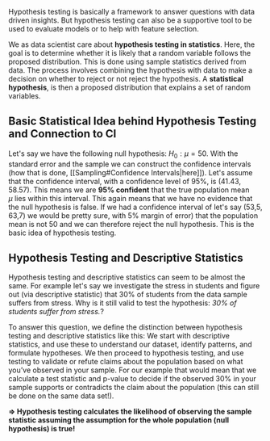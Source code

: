 Hypothesis testing is basically a framework to answer questions with data driven insights. But hypothesis testing can also be a supportive tool to be used to evaluate models or to help with feature selection.

We as data scientist care about **hypothesis testing in statistics**. Here, the goal is to determine whether it is likely that a random variable follows the proposed distribution. This is done using sample statistics derived from data. The process involves combining the hypothesis with data to make a decision on whether to reject or not reject the hypothesis. A **statistical hypothesis**, is then a proposed distribution that explains a set of random variables. 
## Basic Statistical Idea behind Hypothesis Testing and Connection to CI
Let's say we have the following null hypothesis: $H_0: \mu = 50$. With the standard error and the sample we can construct the confidence intervals (how that is done, [[Sampling#Confidence Intervals|here]]). Let's assume that the confidence interval, with a confidence level of 95%, is (41.43, 58.57). This means we are **95% confident** that the true population mean $\mu$ lies within this interval. This again means that we have no evidence that the null hypothesis is false. If we had a confidence interval of let's say (53,5, 63,7) we would be pretty sure, with 5% margin of error) that the population mean is not 50 and we can therefore reject the null hypothesis. This is the basic idea of hypothesis testing. 
## Hypothesis Testing and Descriptive Statistics
Hypothesis testing and descriptive statistics can seem to be almost the same. For example let's say we investigate the stress in students and figure out (via descriptive statistic) that 30% of students from the data sample suffers from stress. Why is it still valid to test the hypothesis: *30% of students suffer from stress.*?

To answer this question, we define the distinction between hypothesis testing and descriptive statistics like this: We start with descriptive statistics, and use these to understand our dataset, identify patterns, and formulate hypotheses. We then proceed to hypothesis testing, and use testing to validate or refute claims about the population based on what you’ve observed in your sample. For our example that would mean that we calculate a test statistic and p-value to decide if the observed 30% in your sample supports or contradicts the claim about the population (this can still be done on the same data set!). 

**=> Hypothesis testing calculates the likelihood of observing the sample statistic assuming the assumption for the whole population (null hypothesis) is true!**

